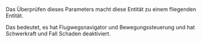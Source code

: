 Das Überprüfen dieses Parameters macht diese Entität zu einem fliegenden Entität.

Das bedeutet, es hat Flugwegsnavigator und Bewegungssteuerung und hat Schwerkraft und Fall Schaden deaktiviert.